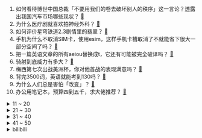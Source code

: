 1. 如何看待博世中国总裁「不要用我们的卷去破坏别人的秩序」这一言论？透露出我国汽车市场哪些现状？ [:link:](https://www.zhihu.com/question/659285374)
2. 为什么医疗剧就喜欢拍神经外科？ [:link:](https://www.zhihu.com/question/287868085)
3. 如何评价星穹铁道2.3剧情里的翡翠？ [:link:](https://www.zhihu.com/question/659498134)
4. 手机为什么不取消SIM卡，使用esim，这样手机卡槽取消了不就能省下很大一部分空间了吗？ [:link:](https://www.zhihu.com/question/656580909)
5. 把一篇英语文章的所有aeiou替换成t，它还有可能被完全破译吗？ [:link:](https://www.zhihu.com/question/659066015)
6. 骑射到底威力有多大？ [:link:](https://www.zhihu.com/question/318348789)
7. 梅西第七次出战美洲杯，你对他首战的表现满意吗？ [:link:](https://www.zhihu.com/question/659453734)
8. 背完3500词，英语就能考到130吗？ [:link:](https://www.zhihu.com/question/656548145)
9. 为什么人们总是害怕「改变」？ [:link:](https://www.zhihu.com/question/659393635)
10. 办公用笔记本，预算四到五千，求大佬推荐？ [:link:](https://www.zhihu.com/question/654719445)
<details>
<summary>11 ~ 20</summary>

11. 明朝状元试卷 2460 字无一涂改，古代的状元放到如今，是什么水平？ [:link:](https://www.zhihu.com/question/658616126)
12. 为什么历史上大多数战役都是北方战胜南方，有没有南方战胜北方的例子？ [:link:](https://www.zhihu.com/question/266775233)
13. 32 岁的孙杨未入选巴黎奥运会参赛名单，工作室发声「未来我们终将赛场见」 ​​​，他还有机会吗？ [:link:](https://www.zhihu.com/question/659341535)
14. 如何评价黄霄雲在《歌手 2024》第七期演唱的《星辰大海》？ [:link:](https://www.zhihu.com/question/659514571)
15. 如何看待6.21公测的鸿蒙next？ [:link:](https://www.zhihu.com/question/659393005)
16. 为什么西安交通大学 2024 年英语期末考试作文题目会用 internship 这种生僻词？ [:link:](https://www.zhihu.com/question/659189308)
17. 古代女子的命运能掌握在自己手里吗？ [:link:](https://www.zhihu.com/question/648423330)
18. 是什么会让别人觉得你好欺负？ [:link:](https://www.zhihu.com/question/271290766)
19. 苹果称出于速度考虑 AI 仅限 iPhone 15Pro 系列，如何评价此事？你期待 AI 功能吗？ [:link:](https://www.zhihu.com/question/659409832)
20. 如果明兰长得一般甚至其貌不扬，她能赢得三位男士的好感吗？她的命运会如何？ [:link:](https://www.zhihu.com/question/530886972)
</details>
<details>
<summary>21 ~ 30</summary>

21. 韩国麦当劳宣布将暂时停止销售炸薯条，因为供应链内出现了意想不到的问题，可能发生了什么？ [:link:](https://www.zhihu.com/question/659429236)
22. 你会原谅曾经伤害过自己的人吗？ [:link:](https://www.zhihu.com/question/658174423)
23. 《歌手》官宣黄霄雲、张远为冲榜歌手，他们的实力如何？你看好他们的演唱吗？ [:link:](https://www.zhihu.com/question/659324087)
24. 如何评价崩坏星穹铁道2.3活动《折纸小鸟对对碰》? [:link:](https://www.zhihu.com/question/659533515)
25. 如何看待Anthropic发布的最新的Claude3.5-Sonnet模型？ [:link:](https://www.zhihu.com/question/659457474)
26. 有没有那么一瞬间特别心疼一个人？ [:link:](https://www.zhihu.com/question/435939168)
27. 猫咪为什么会用头顶人？ [:link:](https://www.zhihu.com/question/658497519)
28. 职场新人应该如何做职业规划，才能尽量避免35岁危机？ [:link:](https://www.zhihu.com/question/653468947)
29. 有哪些瞬间让你觉得养猫是一种幸福？ [:link:](https://www.zhihu.com/question/652390376)
30. 是不是现实主义者永远理解不了理想主义者(如下有前段时间和同学关于人生梦想话题的争辩)? [:link:](https://www.zhihu.com/question/659461398)
</details>
<details>
<summary>31 ~ 40</summary>

31. 为什么高中的课堂总是睡的最香？ [:link:](https://www.zhihu.com/question/659187360)
32. 凑合结婚的后果是怎样？ [:link:](https://www.zhihu.com/question/659363897)
33. 《黑神话:悟空》选择 PC 版还是 PS5呢？ [:link:](https://www.zhihu.com/question/658393360)
34. 如何看待2024年6月21日A股市场行情？ [:link:](https://www.zhihu.com/question/659311709)
35. 如何评价综艺《歌手 2024》第七期歌手们的表现？ [:link:](https://www.zhihu.com/question/659398099)
36. 你现在的存款足以让你躺平了吗？ [:link:](https://www.zhihu.com/question/659400533)
37. 怎么看尼采的这句话：“每一个不曾起舞的日子，都是对生命的辜负”？ [:link:](https://www.zhihu.com/question/657211129)
38. 古代世家贵女的人生，能由自己做主吗？ [:link:](https://www.zhihu.com/question/639920769)
39. 穿好看的衣服真的能凸显个人气质感吗？ [:link:](https://www.zhihu.com/question/658790134)
40. 2024 欧洲杯斯洛伐克 1:2 乌克兰，如何评价这场比赛？ [:link:](https://www.zhihu.com/question/659502575)
</details>
<details>
<summary>41 ~ 50</summary>

41. 中国众多省份中，哪个省份拥有的地形地貌最全？ [:link:](https://www.zhihu.com/question/658077104)
42. 初入职场的我该怎样改变自己的学生思维？ [:link:](https://www.zhihu.com/question/656043283)
43. 华为问界系智驾里程达 2.65 亿公里，这意味着什么？ [:link:](https://www.zhihu.com/question/659430903)
44. 2024 LPL 夏季赛NIP 2:0 WBG，如何评价这场比赛？ [:link:](https://www.zhihu.com/question/659525296)
45. 以色列军方发声称「哈马斯无法被消灭」，以色列政治和军事领导层间为何会出现这一公开分歧？ [:link:](https://www.zhihu.com/question/659418505)
46. 假如让你变成美少女并且获得强大的力量，但是你必须成为邪恶组织的干部并且会有魔法少女来打你，你愿意吗? [:link:](https://www.zhihu.com/question/659336502)
47. 如何看待《是，大臣》和《是，首相》里「政治愿望和行政意志的交锋」？ [:link:](https://www.zhihu.com/question/659167075)
48. 有哪些让人一看就笑破防的图片？ [:link:](https://www.zhihu.com/question/651434441)
49. 潘功胜表示「把国债买卖纳入货币政策工具箱不代表要搞量化宽松」，哪些信息值得关注？ [:link:](https://www.zhihu.com/question/659312226)
50. 如何看待华为开发者大会2024展示的鸿蒙生态、HarmonyOS NEXT以及一系列开发工具和技术？ [:link:](https://www.zhihu.com/question/659494998)
</details><details>
<summary>bilibili</summary>

</details>